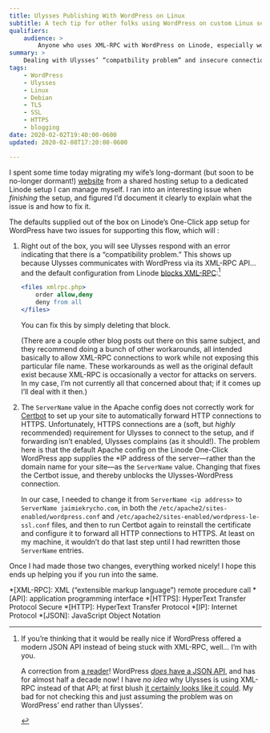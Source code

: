 ```yaml
---
title: Ulysses Publishing With WordPress on Linux
subtitle: A tech tip for other folks using WordPress on custom Linux setups.
qualifiers:
    audience: >
        Anyone who uses XML-RPC with WordPress on Linode, especially would-be publishers-from Ulysses.
summary: >
    Dealing with Ulysses’ “compatbility problem” and insecure connection warnings on new Linode One-Click WordPress app configurations.
tags:
    - WordPress
    - Ulysses
    - Linux
    - Debian
    - TLS
    - SSL
    - HTTPS
    - blogging
date: 2020-02-02T19:40:00-0600
updated: 2020-02-08T17:20:00-0600

---
```


I spent some time today migrating my wife’s long-dormant (but soon to be no-longer dormant!) [website](https://jaimiekrycho.com) from a shared hosting setup to a dedicated Linode setup I can manage myself. I ran into an interesting issue when *finishing* the setup, and figured I’d document it clearly to explain what the issue is and how to fix it.

The defaults supplied out of the box on Linode’s One-Click app setup for WordPress have two issues for supporting this flow, which will :

1.  Right out of the box, you will see Ulysses respond with an error indicating that there is a “compatibility problem.” This shows up because Ulysses communicates with WordPress via its XML-RPC API… and the default configuration from Linode [blocks XML-RPC](https://www.linode.com/community/questions/18414/does-linode-block-xml-rpc):[^xml-rpc-api]

    ```apache
    <files xmlrpc.php>
        order allow,deny
        deny from all
    </files>
    ```

    You can fix this by simply deleting that block.

    (There are a couple other blog posts out there on this same subject, and they recommend doing a bunch of other workarounds, all intended basically to allow XML-RPC connections to work while not exposing this particular file name. These workarounds as well as the original default exist because XML-RPC is occasionally a vector for attacks on servers. In my case, I’m not currently all that concerned about that; if it comes up I’ll deal with it then.)

2.  The `ServerName` value in the Apache config does not correctly work for [Certbot](https://certbot.eff.org) to set up your site to automatically forward HTTP connections to HTTPS. Unfortunately, HTTPS connections are a (soft, but *highly* recommended) requirement for Ulysses to connect to the setup, and if forwarding isn’t enabled, Ulysses complains (as it should!). The problem here is that the default Apache config on the Linode One-Click WordPress app supplies the *IP address of the server—rather than the domain name for your site—as the `ServerName` value. Changing that fixes the Certbot issue, and thereby unblocks the Ulysses-WordPress connection.

    In our case, I needed to change it from `ServerName <ip address>` to `ServerName jaimiekrycho.com`, in both the `/etc/apache2/sites-enabled/wordpress.conf` and `/etc/apache2/sites-enabled/wordpress-le-ssl.conf` files, and then to run Certbot again to reinstall the certificate and configure it to forward all HTTP connections to HTTPS. At least on my machine, it wouldn’t do that last step until I had rewritten those `ServerName` entries.

Once I had made those two changes, everything worked nicely! I hope this ends up helping you if you run into the same.

[^xml-rpc-api]: If you’re thinking that it would be really nice if WordPress offered a modern JSON API instead of being stuck with XML-RPC, well… I’m with you.

    <section class="note" aria-label="note">

    A correction from [a reader][jws]! WordPress [*does* have a JSON API][wp-api], and has for almost half a decade now! I have *no idea* why Ulysses is using XML-RPC instead of that API; at first blush [it certainly looks like it could][wp-api-post]. My bad for not checking this and just assuming the problem was on WordPress’ end rather than Ulysses’.

    </div>

*[XML-RPC]: XML (“extensible markup language”) remote procedure call
*[API]: application programming interface
*[HTTPS]: HyperText Transfer Protocol Secure
*[HTTP]: HyperText Transfer Protocol
*[IP]: Internet Protocol
*[JSON]: JavaScript Object Notation

[wp-api]: https://developer.wordpress.org/rest-api/
[wp-api-post]: https://developer.wordpress.org/rest-api/reference/posts/
[jws]: https://jeremywsherman.com
[creating]: https://developer.wordpress.org/rest-api/reference/posts/#create-a-post